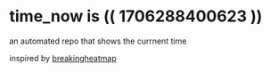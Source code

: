 # time_now is (( 1706288400623 ))

an automated repo that shows the currnent time

inspired by [breakingheatmap](https://github.com/breakingheatmap/breakingheatmap)
